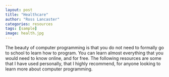 ```yaml
---
layout: post
title: "Healthcare"
author: "Ross Lancaster"
categories: resources
tags: [sample]
image: health.jpg
---
```


The beauty of computer programming is that you do not need to formally go to school to learn how to program. You can learn almost everything that you would need to know online, and for free. The following resources are some that I have used personally, that I highly recommend, for anyone looking to learn more about computer programming.
